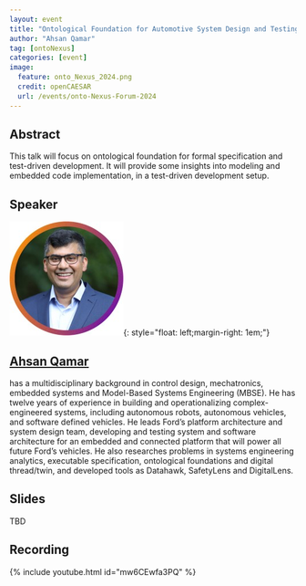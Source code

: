 ```yaml
---
layout: event
title: "Ontological Foundation for Automotive System Design and Testing"
author: "Ahsan Qamar"
tag: [ontoNexus]
categories: [event]
image:
  feature: onto_Nexus_2024.png
  credit: openCAESAR
  url: /events/onto-Nexus-Forum-2024
---
```


## Abstract

This talk will focus on ontological foundation for formal specification and test-driven development.  It will provide some insights into modeling and embedded code implementation, in a test-driven development setup.

## Speaker

![Ahsan Qamar](img/Qamar.jpeg){: style="float: left;margin-right: 1em;"}

<h2><a href="mailto:aqamar2@ford.com">Ahsan Qamar</a></h2> has a multidisciplinary background in control design, mechatronics, embedded systems and Model-Based Systems Engineering (MBSE). He has twelve years of experience in building and operationalizing complex-engineered systems, including autonomous robots, autonomous vehicles, and software defined vehicles. He leads Ford’s platform architecture and system design team, developing and testing system and software architecture for an embedded and connected platform that will power all future Ford’s vehicles. He also researches problems in systems engineering analytics, executable specification, ontological foundations and digital thread/twin, and developed tools as Datahawk, SafetyLens and DigitalLens.

## Slides

TBD

## Recording

{% include youtube.html id="mw6CEwfa3PQ" %}
